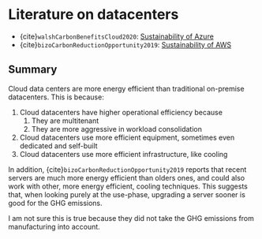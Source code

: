 # Literature on datacenters

* {cite}`walshCarbonBenefitsCloud2020`: [Sustainability of Azure](walshCarbonBenefitsCloud2020)
* {cite}`bizoCarbonReductionOpportunity2019`: [Sustainability of AWS](bizoCarbonReductionOpportunity2019)

## Summary

Cloud data centers are more energy efficient than traditional on-premise datacenters. This is because:
1. Cloud datacenters have higher operational efficiency because
   1. They are multitenant
   2. They are more aggressive in workload consolidation
2. Cloud datacenters use more efficient equipment, sometimes even dedicated and self-built
3. Cloud datacenters use more efficient infrastructure, like cooling

In addition, {cite}`bizoCarbonReductionOpportunity2019` reports that recent servers are much more energy efficient than olders ones, and could also work with other, more energy efficient, cooling techniques. This suggests that, when looking purely at the use-phase, upgrading a server sooner is good for the GHG emissions.

I am not sure this is true because they did not take the GHG emissions from manufacturing into account.